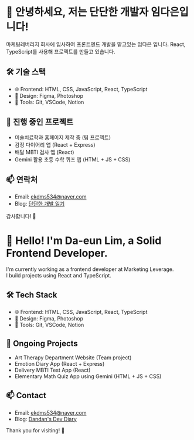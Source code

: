# 👋 안녕하세요, 저는 단단한 개발자 임다은입니다!

마케팅레버리지 회사에 입사하여 프론트엔드 개발을 맡고있는 임다은 입니다.
React, TypeScript를 사용해 프로젝트를 만들고 있습니다.

## 🛠 기술 스택
- 🌐 Frontend: HTML, CSS, JavaScript, React, TypeScript
- 🎨 Design: Figma, Photoshop
- 🐣 Tools: Git, VSCode, Notion

## 📌 진행 중인 프로젝트
- 미술치료학과 홈페이지 제작 중 (팀 프로젝트)
- 감정 다이어리 앱 (React + Express)
- 배달 MBTI 검사 앱 (React)
- Gemini 활용 초등 수학 퀴즈 앱 (HTML + JS + CSS)

## 📫 연락처
- Email: ekdms534@naver.com
- Blog: [단단한 개발 일기](https://your-blog-url.com)

감사합니다! 🙌

# 👋 Hello! I'm Da-eun Lim, a Solid Frontend Developer.

I'm currently working as a frontend developer at Marketing Leverage.  
I build projects using React and TypeScript.

## 🛠 Tech Stack
- 🌐 Frontend: HTML, CSS, JavaScript, React, TypeScript
- 🎨 Design: Figma, Photoshop
- 🐣 Tools: Git, VSCode, Notion

## 📌 Ongoing Projects
- Art Therapy Department Website (Team project)
- Emotion Diary App (React + Express)
- Delivery MBTI Test App (React)
- Elementary Math Quiz App using Gemini (HTML + JS + CSS)

## 📫 Contact
- Email: ekdms534@naver.com  
- Blog: [Dandan's Dev Diary](https://your-blog-url.com)

Thank you for visiting! 🙌

